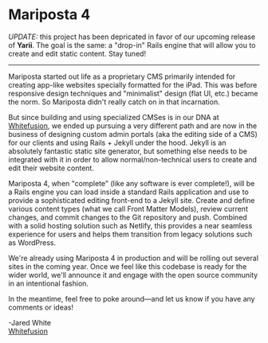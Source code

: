 # Mariposta 4

_UPDATE:_ this project has been depricated in favor of our upcoming release of **Yarii**. The goal is the same: a "drop-in" Rails engine that will allow you to create and edit static content. Stay tuned!

----

Mariposta started out life as a proprietary CMS primarily intended for creating app-like websites specially formatted for the iPad. This was before responsive design techniques and  "minimalist" design (flat UI, etc.) became the norm. So Mariposta didn't really catch on in that incarnation.

But since building and using specialized CMSes is in our DNA at [Whitefusion](http://whitefusion.io), we ended up pursuing a very different path and are now in the business of designing custom admin portals (aka the editing side of a CMS) for our clients and using Rails + Jekyll under the hood. Jekyll is an absolutely fantastic static site generator, but something else needs to be integrated with it in order to allow normal/non-technical users to create and edit their website content.

Mariposta 4, when "complete" (like any software is ever complete!), will be a Rails engine you can load inside a standard Rails application and use to provide a sophisticated editing front-end to a Jekyll site. Create and define various content types (what we call Front Matter Models), review current changes, and commit changes to the Git repository and push. Combined with a solid hosting solution such as Netlify, this provides a near seamless experience for users and helps them transition from legacy solutions such as WordPress.

We're already using Mariposta 4 in production and will be rolling out several sites in the coming year. Once we feel like this codebase is ready for the wider world, we'll announce it and engage with the open source community in an intentional fashion.

In the meantime, feel free to poke around—and let us know if you have any comments or ideas!

-Jared White  
[Whitefusion](http://whitefusion.io)
